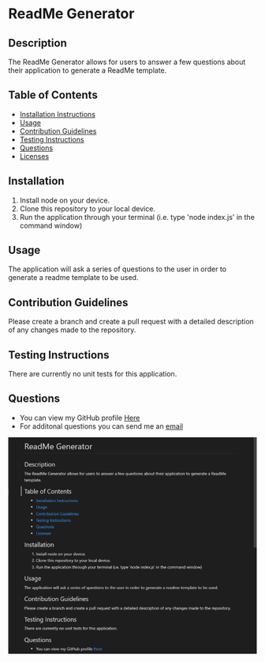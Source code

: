 # ReadMe Generator 
## Description

The ReadMe Generator allows for users to answer a few questions about their application to generate a ReadMe template.

## Table of Contents

  * [Installation Instructions](#installation-instructions)
  * [Usage](#usage)
  * [Contribution Guidelines](#contribution-guidelines)
  * [Testing Instructions](#testing-instructions)
  * [Questions](#questions)
  * [Licenses](#licenses)

## Installation

1. Install node on your device. 
2. Clone this repository to your local device. 
3. Run the application through your terminal (i.e. type 'node index.js' in the command window)

## Usage

The application will ask a series of questions to the user in order to generate a readme template to be used. 

## Contribution Guidelines

Please create a branch and create a pull request with a detailed description of any changes made to the repository.

## Testing Instructions

There are currently no unit tests for this application.

## Questions

  * You can view my GitHub profile [Here](https://github.com/lucasz10)
  * For additonal questions you can send me an [email](mailto:lucas.zach10@gmail.com)


![Sample Readme Preview](./utils/images/sample_readme.PNG)
